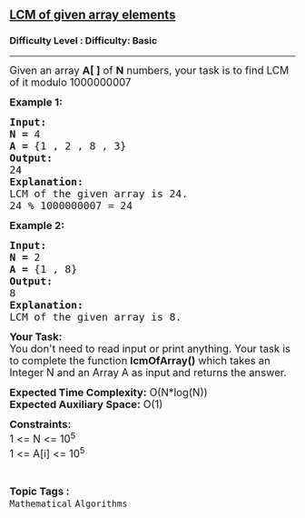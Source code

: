 <h2><a href="https://www.geeksforgeeks.org/problems/lcm-of-given-array-elements3919/1?itm_source=geeksforgeeks&itm_medium=article&itm_campaign=practice_card">LCM of given array elements</a></h2><h3>Difficulty Level : Difficulty: Basic</h3><hr><div class="problems_problem_content__Xm_eO"><p><span style="font-size:18px">Given an array <strong>A[ ]</strong>&nbsp;of <strong>N</strong>&nbsp;numbers, your task is to find&nbsp;LCM of it modulo 1000000007</span></p>

<p><span style="font-size:18px"><strong>Example 1:</strong> </span></p>

<pre><span style="font-size:18px"><strong>Input:</strong>
<strong>N =</strong> 4
<strong>A = </strong>{1 , 2 , 8 , 3}
<strong>Output:</strong>
24
<strong>Explanation:</strong>
LCM of the given array is 24.</span>
<span style="font-size:18px">24 % 1000000007 = 24</span></pre>

<p><span style="font-size:18px"><strong>Example 2:</strong> </span></p>

<pre><span style="font-size:18px"><strong>Input:</strong>
<strong>N =</strong> 2
<strong>A = </strong>{1 , 8}
<strong>Output:</strong>
8
<strong>Explanation:</strong>
LCM of the given array is 8.</span>
</pre>

<p><span style="font-size:18px"><strong>Your Task:</strong><br>
You don't need to read input or print anything. Your task is to complete the function <strong>lcmOfArray()</strong> which takes an Integer N and an Array A as input and returns the answer.</span></p>

<p><span style="font-size:18px"><strong>Expected Time Complexity:</strong> O(N*log(N))<br>
<strong>Expected Auxiliary Space:</strong> O(1)</span></p>

<p><span style="font-size:18px"><strong>Constraints:</strong><br>
1 &lt;= N &lt;= 10<sup>5</sup><br>
1 &lt;= A[i] &lt;= 10<sup>5</sup></span></p>
</div><br><p><span style=font-size:18px><strong>Topic Tags : </strong><br><code>Mathematical</code>&nbsp;<code>Algorithms</code>&nbsp;